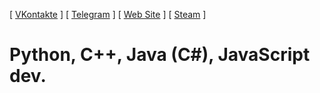 \[ [VKontakte](https://vk.com/bruteattack) \] \[ [Telegram](https://t.me/doswithmachine) \] \[ [Web Site](https://slapick.ru) \] \[ [Steam](https://steamcommunity.com/id/xf__) \]
# Python, C++, Java (C#), JavaScript dev.
